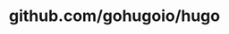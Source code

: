 ---
layout: post
title: github.com/gohugoio/hugo
categories: link
tags: [انگلیسی, گیت‌هاب, برنامه‌نویسی]
---